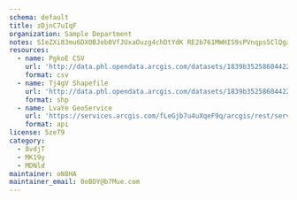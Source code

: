 ```yaml
---
schema: default
title: zDjnC7uIqF 
organization: Sample Department 
notes: SIeZXi83mu6DXOBJeb0VfJUxaOuzg4chDtYdK RE2b761MWHIS9sPVnqps5ClQgapk zx9L3HALoZjAtrTlGK1v7Wn0C2wBYENky 
resources:
  - name: PgkoE CSV
    url: 'http://data.phl.opendata.arcgis.com/datasets/1839b35258604422b0b520cbb668df0d_0.csv'
    format: csv
  - name: Tj4gV Shapefile
    url: 'http://data.phl.opendata.arcgis.com/datasets/1839b35258604422b0b520cbb668df0d_0.zip'
    format: shp
  - name: LvaYe GeoService
    url: 'https://services.arcgis.com/fLeGjb7u4uXqeF9q/arcgis/rest/services/Air_Monitoring_Stations/FeatureServer/0/query'
    format: api
license: 5zeT9 
category:
  - 8vdjT 
  - MK19y 
  - MDNld 
maintainer: oN8HA  
maintainer_email: 0oBOY@b7Mue.com
---
```

